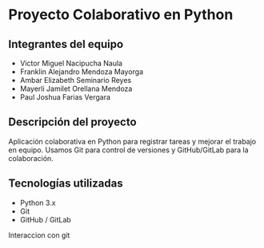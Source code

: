 # Proyecto Colaborativo en Python

## Integrantes del equipo

- Victor Miguel Nacipucha Naula
- Franklin Alejandro Mendoza Mayorga
- Ambar Elizabeth Seminario Reyes
- Mayerli Jamilet Orellana Mendoza
- Paul Joshua Farias Vergara

## Descripción del proyecto
Aplicación colaborativa en Python para registrar tareas y mejorar el trabajo en equipo. Usamos Git para control de versiones y GitHub/GitLab para la colaboración.

## Tecnologías utilizadas
- Python 3.x
- Git
- GitHub / GitLab

Interaccion con git
